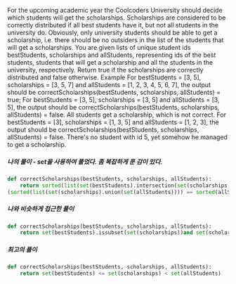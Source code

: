 For the upcoming academic year the Coolcoders University should decide which students will get the scholarships. Scholarships are considered to be correctly distributed if all best students have it, but not all students in the university do. Obviously, only university students should be able to get a scholarship, i.e. there should be no outsiders in the list of the students that will get a scholarships.
You are given lists of unique student ids bestStudents, scholarships and allStudents, representing ids of the best students, students that will get a scholarship and all the students in the university, respectively. Return true if the scholarships are correctly distributed and false otherwise.
Example
For bestStudents = [3, 5], scholarships = [3, 5, 7] and
allStudents = [1, 2, 3, 4, 5, 6, 7], the output should be
correctScholarships(bestStudents, scholarships, allStudents) = true;
For bestStudents = [3, 5], scholarships = [3, 5] and
allStudents = [3, 5], the output should be
correctScholarships(bestStudents, scholarships, allStudents) = false.
All students get a scholarship, which is not correct.
For bestStudents = [3], scholarships = [1, 3, 5] and
allStudents = [1, 2, 3], the output should be
correctScholarships(bestStudents, scholarships, allStudents) = false.
There's no student with id 5, yet somehow he managed to get a scholarship.

##### 나의 풀이 - set을 사용하여 풀었다. 좀 복잡하게 푼 감이 있다.
```python
def correctScholarships(bestStudents, scholarships, allStudents):
    return sorted(list(set(bestStudents).intersection(set(scholarships)))) == sorted(bestStudents) and \
(sorted(list(set(scholarships).union(set(allStudents)))) == sorted(allStudents) and (sorted(list(set(scholarships).intersection(set(allStudents)))) != sorted(allStudents)))
```

##### 나와 비슷하게 접근한 풀이
```python
def correctScholarships(bestStudents, scholarships, allStudents):
    return set(bestStudents).issubset(set(scholarships))and set(scholarships)!=set(allStudents) and set(scholarships).issubset(set(allStudents))
```

##### 최고의 풀이
```python
def correctScholarships(bestStudents, scholarships, allStudents):
    return set(bestStudents) <= set(scholarships) < set(allStudents)
```
